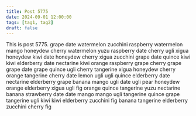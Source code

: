 ```yaml
---
title: Post 5775
date: 2024-09-01 12:00:00
tags: [tag1, tag2]
draft: false
---
```

This is post 5775.
grape
date
watermelon
zucchini
raspberry
watermelon
mango
honeydew
cherry
watermelon
yuzu
raspberry
date
cherry
ugli
xigua
honeydew
kiwi
date
honeydew
cherry
xigua
zucchini
grape
date
quince
kiwi
kiwi
elderberry
date
nectarine
kiwi
orange
raspberry
grape
cherry
grape
grape
date
grape
quince
ugli
cherry
tangerine
xigua
honeydew
cherry
orange
tangerine
cherry
date
lemon
ugli
ugli
quince
elderberry
date
nectarine
elderberry
grape
banana
mango
ugli
date
ugli
pear
honeydew
orange
elderberry
xigua
ugli
fig
orange
quince
tangerine
yuzu
nectarine
banana
strawberry
date
date
mango
mango
ugli
tangerine
quince
grape
tangerine
ugli
kiwi
kiwi
elderberry
zucchini
fig
banana
tangerine
elderberry
zucchini
cherry
fig
